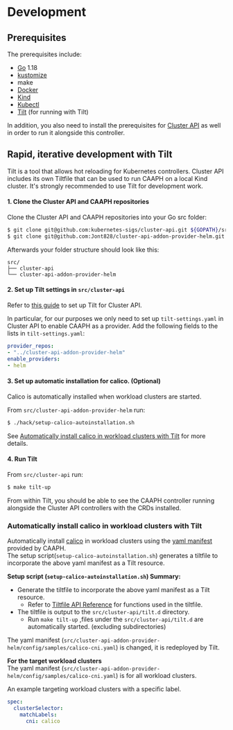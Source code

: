 # Development

## Prerequisites

The prerequisites include:
- [Go](https://go.dev/dl/) 1.18
- [kustomize](https://kubectl.docs.kubernetes.io/installation/kustomize/)
- make
- [Docker](https://www.docker.com/)
- [Kind](https://kind.sigs.k8s.io/)
- [Kubectl](https://kubernetes.io/docs/tasks/tools/#kubectl)
- [Tilt](https://docs.tilt.dev/install.html) (for running with Tilt)

In addition, you also need to install the prerequisites for [Cluster API](https://cluster-api.sigs.k8s.io/developer/tilt.html) as well in order to run it alongside this controller.

## Rapid, iterative development with Tilt

Tilt is a tool that allows hot reloading for Kubernetes controllers. Cluster API includes its own Tiltfile that can be used to run CAAPH on a local Kind cluster. It's strongly recommended to use Tilt for development work.

#### 1. Clone the Cluster API and CAAPH repositories

Clone the Cluster API and CAAPH repositories into your Go src folder:

```bash
$ git clone git@github.com:kubernetes-sigs/cluster-api.git ${GOPATH}/src/cluster-api
$ git clone git@github.com:Jont828/cluster-api-addon-provider-helm.git ${GOPATH}/src/cluster-api-addon-provider-helm
```

Afterwards your folder structure should look like this:

```
src/
├── cluster-api
└── cluster-api-addon-provider-helm
```

#### 2. Set up Tilt settings in `src/cluster-api`

Refer to [this guide](https://cluster-api.sigs.k8s.io/developer/tilt.html) to set up Tilt for Cluster API.

In particular, for our purposes we only need to set up `tilt-settings.yaml` in Cluster API to enable CAAPH as a provider. Add the following fields to the lists in `tilt-settings.yaml`:

```yaml
provider_repos:
- "../cluster-api-addon-provider-helm"
enable_providers:
- helm 
```

#### 3. Set up automatic installation for calico. (Optional)

Calico is automatically installed when workload clusters are started.  

From `src/cluster-api-addon-provider-helm` run:

```bash
$ ./hack/setup-calico-autoinstallation.sh
```

See [Automatically install calico in workload clusters with Tilt](#automatically-install-calico-in-workload-clusters-with-tilt) for more details.

#### 4. Run Tilt

From `src/cluster-api` run:

```bash
$ make tilt-up
```

From within Tilt, you should be able to see the CAAPH controller running alongside the Cluster API controllers with the CRDs installed.

### Automatically install calico in workload clusters with Tilt

Automatically install [calico](https://docs.tigera.io/calico) in workload clusters using the [yaml manifest](https://github.com/kubernetes-sigs/cluster-api-addon-provider-helm/blob/main/config/samples/calico-cni.yaml) provided by CAAPH.  
The setup script(`setup-calico-autoinstallation.sh`) generates a tiltfile to incorporate the above yaml manifest as a Tilt resource.  

**Setup script (`setup-calico-autoinstallation.sh`) Summary:**  
- Generate the tiltfile to incorporate the above yaml manifest as a Tilt resource.
  - Refer to [Tiltfile API Reference](https://docs.tilt.dev/api.html) for functions used in the tiltfile.
- The tiltfile is output to the `src/cluster-api/tilt.d` directory.
  - Run `make tilt-up` ,files under the `src/cluster-api/tilt.d` are automatically started. (excluding subdirectories)
  

The yaml manifest (`src/cluster-api-addon-provider-helm/config/samples/calico-cni.yaml`) is changed, it is redeployed by Tilt.  

**For the target workload clusters**  
The yaml manifest (`src/cluster-api-addon-provider-helm/config/samples/calico-cni.yaml`) is for all workload clusters.  <br>

An example targeting workload clusters with a specific label.
```yaml
spec:
  clusterSelector:
    matchLabels:
      cni: calico 
```
